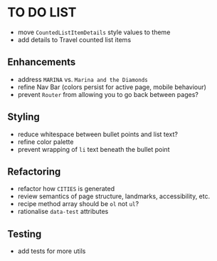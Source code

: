 # TO DO LIST

- move `CountedListItemDetails` style values to theme
- add details to Travel counted list items

## Enhancements

- address `MARINA` vs. `Marina and the Diamonds`
- refine Nav Bar (colors persist for active page, mobile behaviour)
- prevent `Router` from allowing you to go back between pages?

## Styling

- reduce whitespace between bullet points and list text?
- refine color palette
- prevent wrapping of `li` text beneath the bullet point

## Refactoring

- refactor how `CITIES` is generated
- review semantics of page structure, landmarks, accessibility, etc.
- recipe method array should be `ol` not `ul`?
- rationalise `data-test` attributes

## Testing

- add tests for more utils
